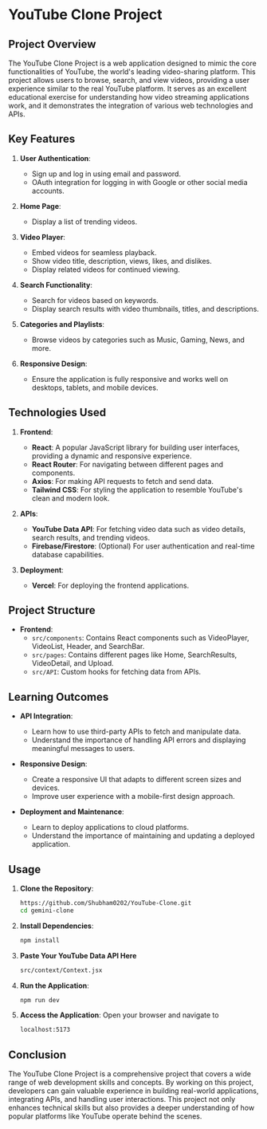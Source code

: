 # YouTube Clone Project

## Project Overview

The YouTube Clone Project is a web application designed to mimic the core functionalities of YouTube, the world's leading video-sharing platform. This project allows users to browse, search, and view videos, providing a user experience similar to the real YouTube platform. It serves as an excellent educational exercise for understanding how video streaming applications work, and it demonstrates the integration of various web technologies and APIs.

## Key Features

1. **User Authentication**:
   - Sign up and log in using email and password.
   - OAuth integration for logging in with Google or other social media accounts.

2. **Home Page**:
   - Display a list of trending videos.

3. **Video Player**:
   - Embed videos for seamless playback.
   - Show video title, description, views, likes, and dislikes.
   - Display related videos for continued viewing.

4. **Search Functionality**:
   - Search for videos based on keywords.
   - Display search results with video thumbnails, titles, and descriptions.

5. **Categories and Playlists**:
   - Browse videos by categories such as Music, Gaming, News, and more.
  
6. **Responsive Design**:
   - Ensure the application is fully responsive and works well on desktops, tablets, and mobile devices.

## Technologies Used

1. **Frontend**:
   - **React**: A popular JavaScript library for building user interfaces, providing a dynamic and responsive experience.
   - **React Router**: For navigating between different pages and components.
   - **Axios**: For making API requests to fetch and send data.
   - **Tailwind CSS**: For styling the application to resemble YouTube's clean and modern look.

2. **APIs**:
   - **YouTube Data API**: For fetching video data such as video details, search results, and trending videos.
   - **Firebase/Firestore**: (Optional) For user authentication and real-time database capabilities.

3. **Deployment**:
   - **Vercel**: For deploying the frontend applications.
  
## Project Structure

- **Frontend**:
  - `src/components`: Contains React components such as VideoPlayer, VideoList, Header, and SearchBar.
  - `src/pages`: Contains different pages like Home, SearchResults, VideoDetail, and Upload.
  - `src/API`: Custom hooks for fetching data from APIs.


## Learning Outcomes


- **API Integration**:
  - Learn how to use third-party APIs to fetch and manipulate data.
  - Understand the importance of handling API errors and displaying meaningful messages to users.

- **Responsive Design**:
  - Create a responsive UI that adapts to different screen sizes and devices.
  - Improve user experience with a mobile-first design approach.

- **Deployment and Maintenance**:
  - Learn to deploy applications to cloud platforms.
  - Understand the importance of maintaining and updating a deployed application.

## Usage

1. **Clone the Repository**:
   ```sh
   https://github.com/Shubham0202/YouTube-Clone.git
   cd gemini-clone
2. **Install Dependencies**:
   ```sh
   npm install   
3. **Paste Your YouTube Data API Here**
   ```sh
   src/context/Context.jsx
4. **Run the Application**:
   ```sh
   npm run dev
6. **Access the Application**:
   Open your browser and navigate to
   ```sh
   localhost:5173
## Conclusion

The YouTube Clone Project is a comprehensive project that covers a wide range of web development skills and concepts. By working on this project, developers can gain valuable experience in building real-world applications, integrating APIs, and handling user interactions. This project not only enhances technical skills but also provides a deeper understanding of how popular platforms like YouTube operate behind the scenes.
